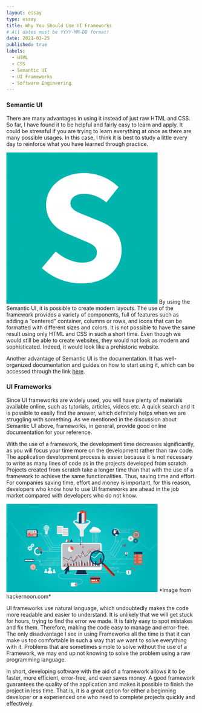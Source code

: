 ```yaml
---
layout: essay
type: essay
title: Why You Should Use UI Frameworks
# All dates must be YYYY-MM-DD format!
date: 2021-02-25
published: true
labels:
  - HTML
  - CSS
  - Semantic UI
  - UI Frameworks
  - Software Engineering
---
```



### Semantic UI
There are many advantages in using it instead of just raw HTML and CSS. So far, I have found it to be helpful and fairly easy to learn and apply. It could be stressful if you are trying to learn everything at once as there are many possible usages. In this case, I think it is best to study a little every day to reinforce what you have learned through practice.

<img width="400px" class="rounded float-start pe-4" src="../img/essays/semantic.png">
By using the Semantic UI, it is possible to create modern layouts. The use of the framework provides a variety of components, full of features such as adding a “centered” container, columns or rows, and icons that can be formatted with different sizes and colors. It is not possible to have the same result using only HTML and CSS in such a short time. Even though we would still be able to create websites, they would not look as modern and sophisticated. Indeed, it would look like a prehistoric website.

Another advantage of Semantic UI is the documentation. It has well-organized documentation and guides on how to start using it, which can be accessed through the link
[here](https://semantic-ui.com/).

### UI Frameworks

Since UI frameworks are widely used, you will have plenty of materials available online, such as tutorials, articles, videos etc.
A quick search and it is possible to easily find the answer, which definitely helps when we are struggling with something. As we
mentioned in the discussion about Semantic UI above, frameworks, in general, provide good online documentation for your reference. 

With the use of a framework, the development time decreases significantly, as you will focus your time more on the development rather
than raw code. The application development process is easier because it is not necessary to write as many lines of code as in the projects
developed from scratch. Projects created from scratch take a longer time than that with the use of a framework to achieve the same 
functionalities. Thus, saving time and effort. For companies saving time, effort and money is important, for this reason, developers who 
know how to use UI frameworks are ahead in the job market compared with developers who do not know.

<img width="400px" class="rounded float-start pe-4" src="../img/essays/uiframeworks.jpeg">
*Image from hackernoon.com*

UI frameworks use natural language, which undoubtedly makes the code more readable and easier to understand. It is unlikely that we will 
get stuck for hours, trying to find the error we made. It is fairly easy to spot mistakes and fix them. Therefore, making the code easy 
to manage and error-free. The only disadvantage I see in using Frameworks all the time is that it can make us too comfortable in such a 
way that we want to solve everything with it. Problems that are sometimes simple to solve without the use of a Framework, we may end up not 
knowing to solve the problem using a raw programming language.

 In short, developing software with the aid of a framework allows it to be faster, more efficient, error-free, and even saves money. A good 
 framework guarantees the quality of the application and makes it possible to finish the project in less time. That is, it is a great option 
 for either a beginning developer or a experienced one who need to complete projects quickly and effectively.
